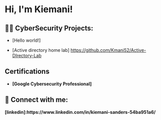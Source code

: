 <h1>Hi, I'm Kiemani! 

<h2>👨‍💻 CyberSecurity Projects:</h2>

 - [Hello world!]
  
 - [Active directory home lab] https://github.com/Kmani52/Active-DIrectory-Lab

  <b><h2> Certifications</h2><b>
 - [Google Cybersecurity Professional]


<h2> 🤳 Connect with me:</h2>
[linkedin]:https://www.linkedin.com/in/kiemani-sanders-54ba951a6/
